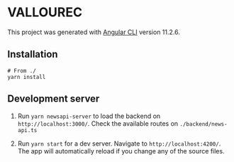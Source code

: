 # VALLOUREC

This project was generated with [Angular CLI](https://github.com/angular/angular-cli) version 11.2.6.

## Installation

```shell
# From ./
yarn install
```

## Development server

1. Run `yarn newsapi-server` to load the backend on `http://localhost:3000/`. Check the available routes on `./backend/news-api.ts`

2. Run `yarn start` for a dev server. Navigate to `http://localhost:4200/`. The app will automatically reload if you change any of the source files.
